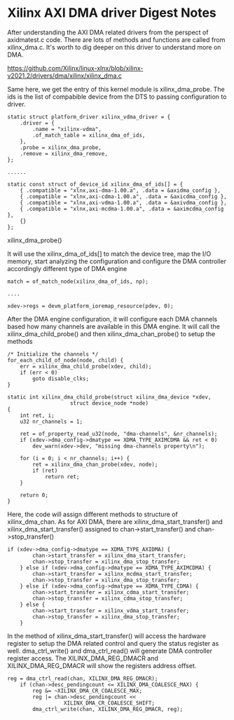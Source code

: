 # Xilinx AXI DMA driver Digest Notes

After understanding the AXI DMA related drivers from the perspect of axidmatest.c code. There are lots of methods and functions are called from xilinx_dma.c. It's worth to dig deeper on this driver to understand more on DMA. 

https://github.com/Xilinx/linux-xlnx/blob/xilinx-v2021.2/drivers/dma/xilinx/xilinx_dma.c


Same here, we get the entry of this kernel module is xilinx_dma_probe. The ids is the list of compabible device from the DTS to passing configuration to driver. 

```
static struct platform_driver xilinx_vdma_driver = {
	.driver = {
		.name = "xilinx-vdma",
		.of_match_table = xilinx_dma_of_ids,
	},
	.probe = xilinx_dma_probe,
	.remove = xilinx_dma_remove,
};

......

static const struct of_device_id xilinx_dma_of_ids[] = {
	{ .compatible = "xlnx,axi-dma-1.00.a", .data = &axidma_config },
	{ .compatible = "xlnx,axi-cdma-1.00.a", .data = &axicdma_config },
	{ .compatible = "xlnx,axi-vdma-1.00.a", .data = &axivdma_config },
	{ .compatible = "xlnx,axi-mcdma-1.00.a", .data = &aximcdma_config },
	{}
};
```


xilinx_dma_probe() 

It will use the xilinx_dma_of_ids[] to match the device tree,  map the I/O memory, start analyzing the configuration and configure the DMA controller accordingly different type of DMA engine


```
match = of_match_node(xilinx_dma_of_ids, np);

....

xdev->regs = devm_platform_ioremap_resource(pdev, 0);

```

After the DMA engine configuration, it will configure each DMA channels based how many channels are available in this DMA engine. It will call the xilinx_dma_child_probe() and then xilinx_dma_chan_probe() to setup the methods 

```
/* Initialize the channels */
for_each_child_of_node(node, child) {
	err = xilinx_dma_child_probe(xdev, child);
	if (err < 0)
		goto disable_clks;
}

static int xilinx_dma_child_probe(struct xilinx_dma_device *xdev,
				    struct device_node *node)
{
	int ret, i;
	u32 nr_channels = 1;

	ret = of_property_read_u32(node, "dma-channels", &nr_channels);
	if (xdev->dma_config->dmatype == XDMA_TYPE_AXIMCDMA && ret < 0)
		dev_warn(xdev->dev, "missing dma-channels property\n");

	for (i = 0; i < nr_channels; i++) {
		ret = xilinx_dma_chan_probe(xdev, node);
		if (ret)
			return ret;
	}

	return 0;
}
```

Here, the code will assign different methods to structure of xilinx_dma_chan. As for AXI DMA, there are xilinx_dma_start_transfer() and xilinx_dma_start_transfer() assigned to chan->start_transfer() and chan->stop_transfer()

```
if (xdev->dma_config->dmatype == XDMA_TYPE_AXIDMA) {
		chan->start_transfer = xilinx_dma_start_transfer;
		chan->stop_transfer = xilinx_dma_stop_transfer;
	} else if (xdev->dma_config->dmatype == XDMA_TYPE_AXIMCDMA) {
		chan->start_transfer = xilinx_mcdma_start_transfer;
		chan->stop_transfer = xilinx_dma_stop_transfer;
	} else if (xdev->dma_config->dmatype == XDMA_TYPE_CDMA) {
		chan->start_transfer = xilinx_cdma_start_transfer;
		chan->stop_transfer = xilinx_cdma_stop_transfer;
	} else {
		chan->start_transfer = xilinx_vdma_start_transfer;
		chan->stop_transfer = xilinx_dma_stop_transfer;
	}

```	


In the method of xilinx_dma_start_transfer() will access the hardware register to setup the DMA related control and query the status register as well. dma_ctrl_write() and dma_ctrl_read() will generate DMA controller register access. The XILINX_DMA_REG_DMACR and XILINX_DMA_REG_DMACR will show the registers address offset. 


```
reg = dma_ctrl_read(chan, XILINX_DMA_REG_DMACR);
	if (chan->desc_pendingcount <= XILINX_DMA_COALESCE_MAX) {
		reg &= ~XILINX_DMA_CR_COALESCE_MAX;
		reg |= chan->desc_pendingcount <<
				  XILINX_DMA_CR_COALESCE_SHIFT;
		dma_ctrl_write(chan, XILINX_DMA_REG_DMACR, reg);

```